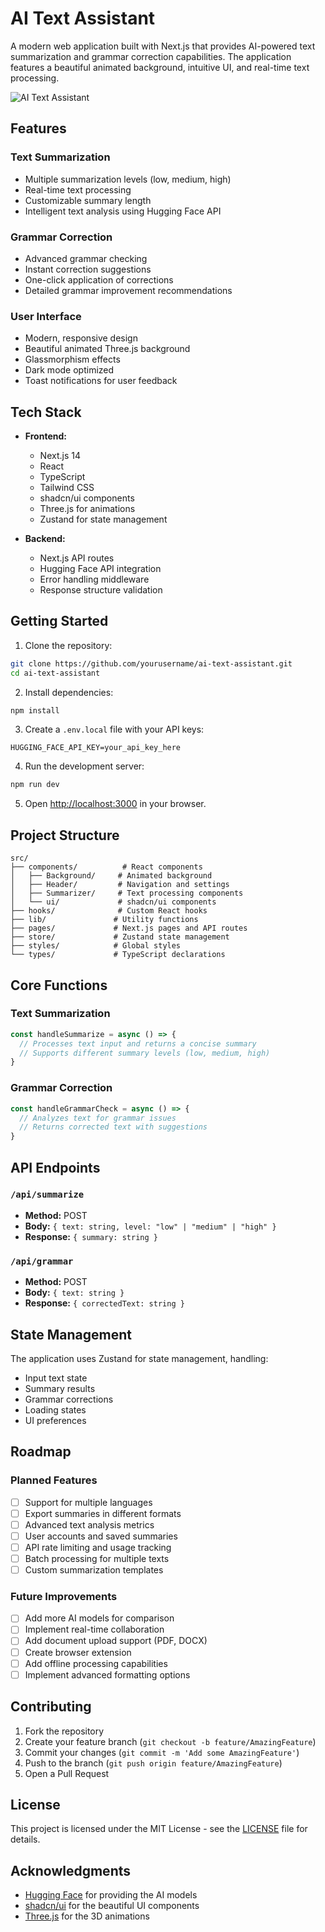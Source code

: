 
# AI Text Assistant

A modern web application built with Next.js that provides AI-powered text summarization and grammar correction capabilities. The application features a beautiful animated background, intuitive UI, and real-time text processing.

![AI Text Assistant](asset/screenshot.jpg)

## Features

### Text Summarization
- Multiple summarization levels (low, medium, high)
- Real-time text processing
- Customizable summary length
- Intelligent text analysis using Hugging Face API

### Grammar Correction
- Advanced grammar checking
- Instant correction suggestions
- One-click application of corrections
- Detailed grammar improvement recommendations

### User Interface
- Modern, responsive design
- Beautiful animated Three.js background
- Glassmorphism effects
- Dark mode optimized
- Toast notifications for user feedback

## Tech Stack

- **Frontend:**
  - Next.js 14
  - React
  - TypeScript
  - Tailwind CSS
  - shadcn/ui components
  - Three.js for animations
  - Zustand for state management

- **Backend:**
  - Next.js API routes
  - Hugging Face API integration
  - Error handling middleware
  - Response structure validation

## Getting Started

1. Clone the repository:
```bash
git clone https://github.com/yourusername/ai-text-assistant.git
cd ai-text-assistant
```

2. Install dependencies:
```bash
npm install
```

3. Create a `.env.local` file with your API keys:
```env
HUGGING_FACE_API_KEY=your_api_key_here
```

4. Run the development server:
```bash
npm run dev
```

5. Open [http://localhost:3000](http://localhost:3000) in your browser.

## Project Structure

```
src/
├── components/          # React components
│   ├── Background/     # Animated background
│   ├── Header/         # Navigation and settings
│   ├── Summarizer/     # Text processing components
│   └── ui/             # shadcn/ui components
├── hooks/              # Custom React hooks
├── lib/               # Utility functions
├── pages/             # Next.js pages and API routes
├── store/             # Zustand state management
├── styles/            # Global styles
└── types/             # TypeScript declarations
```

## Core Functions

### Text Summarization
```typescript
const handleSummarize = async () => {
  // Processes text input and returns a concise summary
  // Supports different summary levels (low, medium, high)
}
```

### Grammar Correction
```typescript
const handleGrammarCheck = async () => {
  // Analyzes text for grammar issues
  // Returns corrected text with suggestions
}
```

## API Endpoints

### `/api/summarize`
- **Method:** POST
- **Body:** `{ text: string, level: "low" | "medium" | "high" }`
- **Response:** `{ summary: string }`

### `/api/grammar`
- **Method:** POST
- **Body:** `{ text: string }`
- **Response:** `{ correctedText: string }`

## State Management

The application uses Zustand for state management, handling:
- Input text state
- Summary results
- Grammar corrections
- Loading states
- UI preferences

## Roadmap

### Planned Features
- [ ] Support for multiple languages
- [ ] Export summaries in different formats
- [ ] Advanced text analysis metrics
- [ ] User accounts and saved summaries
- [ ] API rate limiting and usage tracking
- [ ] Batch processing for multiple texts
- [ ] Custom summarization templates

### Future Improvements
- [ ] Add more AI models for comparison
- [ ] Implement real-time collaboration
- [ ] Add document upload support (PDF, DOCX)
- [ ] Create browser extension
- [ ] Add offline processing capabilities
- [ ] Implement advanced formatting options

## Contributing

1. Fork the repository
2. Create your feature branch (`git checkout -b feature/AmazingFeature`)
3. Commit your changes (`git commit -m 'Add some AmazingFeature'`)
4. Push to the branch (`git push origin feature/AmazingFeature`)
5. Open a Pull Request

## License

This project is licensed under the MIT License - see the [LICENSE](LICENSE) file for details.

## Acknowledgments

- [Hugging Face](https://huggingface.co/) for providing the AI models
- [shadcn/ui](https://ui.shadcn.com/) for the beautiful UI components
- [Three.js](https://threejs.org/) for the 3D animations


